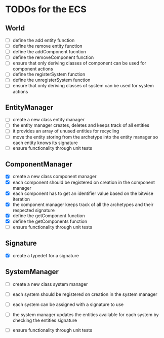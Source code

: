 # TODOs for the ECS

## World
-[ ] define the add entity function
-[ ] define the remove entity function
-[ ] define the addComponent fucntion
-[ ] define the removeComponent function
-[ ] ensure that only deriving classes of component can be used for component actions 
-[ ] define the registerSystem function
-[ ] define the unregisterSystem function
-[ ] ensure that only deriving classes of system can be used for system actions 

## EntityManager
-[ ] create a new class entity manager
-[ ] the entity manager creates, deletes and keeps track of all entities 
-[ ] it provides an array of unused entities for recycling
-[ ] move the entity storing from the archetype into the entity manager so each entity knows its signature 
-[ ] ensure functionality through unit tests 

## ComponentManager
-[x] create a new class component manager
-[x] each component should be registered on creation in the component manager
-[x] each component has to get an identifier value based on the bitwise iteration 
-[x] the component manager keeps track of all the archetypes and their respected signature 
-[x] define the getComponent function
-[x] define the getComponents function
-[ ] ensure functionality through unit tests
 
## Signature 
-[x] create a typedef for a signature

## SystemManager
-[ ] create a new class system manager
-[ ] each system should be registered on creation in the system manager
-[ ] each system can be assigned with a signature to use 
-[ ] the system manager updates the entities available for each system by checking the entities signature
-[ ] ensure functionality through unit tests

